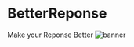 # BetterReponse
Make your Reponse Better
![banner](https://cdn.discordapp.com/attachments/938598063029760031/938813995287183380/68747470733a2f2f63646e2e646973636f72646170702e636f6d2f6174746163686d656e74732f3933383430343439333736353235313037322f3933383530363631303531333432343431342f756e6b6e6f776e2e706e67.png)
